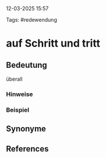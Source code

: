 
12-03-2025 15:57


Tags: #redewendung

# auf Schritt und tritt


## Bedeutung
überall

### Hinweise


### Beispiel



## Synonyme


## References
